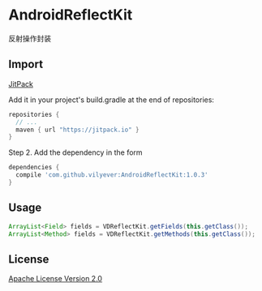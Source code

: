 # AndroidReflectKit
反射操作封装
## Import
[JitPack](https://jitpack.io/)

Add it in your project's build.gradle at the end of repositories:

```gradle
repositories {
  // ...
  maven { url "https://jitpack.io" }
}
```

Step 2. Add the dependency in the form

```gradle
dependencies {
  compile 'com.github.vilyever:AndroidReflectKit:1.0.3'
}
```

## Usage
```java
ArrayList<Field> fields = VDReflectKit.getFields(this.getClass());
ArrayList<Method> fields = VDReflectKit.getMethods(this.getClass());
```

## License
[Apache License Version 2.0](http://www.apache.org/licenses/LICENSE-2.0.txt)
